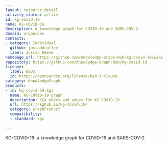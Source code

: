 ```yaml
---
layout: resource_detail
activity_status: active
id: kg-covid-19
name: KG-COVID-19
description: A knowledge graph for COVID-19 and SARS-COV-2.
domain: organisms
contacts:
- category: Individual
  github: justaddcoffee
  label: Justin Reese
homepage_url: https://github.com/Knowledge-Graph-Hub/kg-covid-19/wiki
repository: https://github.com/Knowledge-Graph-Hub/kg-covid-19
license:
  label: BSD3
  id: https://opensource.org/license/bsd-3-clause
category: KnowledgeGraph
products:
- id: kg-covid-19.kgx
  name: KG-COVID-19 graph
  description: KGX nodes and edges for KG-COVID-19
  url: https://kghub.io/kg-covid-19/
  category: GraphProduct
  compatibility:
  - standard: kgx

---
```


KG-COVID-19: a knowledge graph for COVID-19 and SARS-COV-2.
